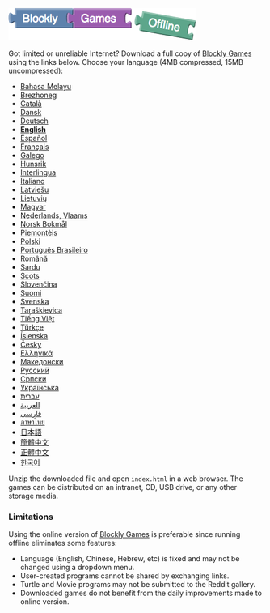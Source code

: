 ![Blockly Games Offline](title-offline.png)

Got limited or unreliable Internet?  Download a full copy of
[Blockly Games](https://blockly-games.appspot.com/) using the links below.
Choose your language (4MB compressed, 15MB uncompressed):

* [Bahasa Melayu](https://github.com/google/blockly-games/raw/offline/generated/blockly-games-ms.zip)
* [Brezhoneg](https://github.com/google/blockly-games/raw/offline/generated/blockly-games-br.zip)
* [Català](https://github.com/google/blockly-games/raw/offline/generated/blockly-games-ca.zip)
* [Dansk](https://github.com/google/blockly-games/raw/offline/generated/blockly-games-da.zip)
* [Deutsch](https://github.com/google/blockly-games/raw/offline/generated/blockly-games-de.zip)
* **[English](https://github.com/google/blockly-games/raw/offline/generated/blockly-games-en.zip)**
* [Español](https://github.com/google/blockly-games/raw/offline/generated/blockly-games-es.zip)
* [Français](https://github.com/google/blockly-games/raw/offline/generated/blockly-games-fr.zip)
* [Galego](https://github.com/google/blockly-games/raw/offline/generated/blockly-games-gl.zip)
* [Hunsrik](https://github.com/google/blockly-games/raw/offline/generated/blockly-games-hrx.zip)
* [Interlingua](https://github.com/google/blockly-games/raw/offline/generated/blockly-games-ia.zip)
* [Italiano](https://github.com/google/blockly-games/raw/offline/generated/blockly-games-it.zip)
* [Latviešu](https://github.com/google/blockly-games/raw/offline/generated/blockly-games-lv.zip)
* [Lietuvių](https://github.com/google/blockly-games/raw/offline/generated/blockly-games-lt.zip)
* [Magyar](https://github.com/google/blockly-games/raw/offline/generated/blockly-games-hu.zip)
* [Nederlands, Vlaams](https://github.com/google/blockly-games/raw/offline/generated/blockly-games-nl.zip)
* [Norsk Bokmål](https://github.com/google/blockly-games/raw/offline/generated/blockly-games-nb.zip)
* [Piemontèis](https://github.com/google/blockly-games/raw/offline/generated/blockly-games-pms.zip)
* [Polski](https://github.com/google/blockly-games/raw/offline/generated/blockly-games-pl.zip)
* [Português Brasileiro](https://github.com/google/blockly-games/raw/offline/generated/blockly-games-pt-br.zip)
* [Română](https://github.com/google/blockly-games/raw/offline/generated/blockly-games-ro.zip)
* [Sardu](https://github.com/google/blockly-games/raw/offline/generated/blockly-games-sc.zip)
* [Scots](https://github.com/google/blockly-games/raw/offline/generated/blockly-games-sco.zip)
* [Slovenčina](https://github.com/google/blockly-games/raw/offline/generated/blockly-games-sk.zip)
* [Suomi](https://github.com/google/blockly-games/raw/offline/generated/blockly-games-fi.zip)
* [Svenska](https://github.com/google/blockly-games/raw/offline/generated/blockly-games-sv.zip)
* [Taraškievica](https://github.com/google/blockly-games/raw/offline/generated/blockly-games-be-tarask.zip)
* [Tiếng Việt](https://github.com/google/blockly-games/raw/offline/generated/blockly-games-vi.zip)
* [Türkçe](https://github.com/google/blockly-games/raw/offline/generated/blockly-games-tr.zip)
* [Íslenska](https://github.com/google/blockly-games/raw/offline/generated/blockly-games-is.zip)
* [Česky](https://github.com/google/blockly-games/raw/offline/generated/blockly-games-cs.zip)
* [Ελληνικά](https://github.com/google/blockly-games/raw/offline/generated/blockly-games-el.zip)
* [Македонски](https://github.com/google/blockly-games/raw/offline/generated/blockly-games-mk.zip)
* [Русский](https://github.com/google/blockly-games/raw/offline/generated/blockly-games-ru.zip)
* [Српски](https://github.com/google/blockly-games/raw/offline/generated/blockly-games-sr.zip)
* [Українська](https://github.com/google/blockly-games/raw/offline/generated/blockly-games-uk.zip)
* [עברית](https://github.com/google/blockly-games/raw/offline/generated/blockly-games-he.zip)
* [العربية](https://github.com/google/blockly-games/raw/offline/generated/blockly-games-ar.zip)
* [فارسی](https://github.com/google/blockly-games/raw/offline/generated/blockly-games-fa.zip)
* [ภาษาไทย](https://github.com/google/blockly-games/raw/offline/generated/blockly-games-th.zip)
* [日本語](https://github.com/google/blockly-games/raw/offline/generated/blockly-games-ja.zip)
* [簡體中文](https://github.com/google/blockly-games/raw/offline/generated/blockly-games-zh-hans.zip)
* [正體中文](https://github.com/google/blockly-games/raw/offline/generated/blockly-games-zh-hant.zip)
* [한국어](https://github.com/google/blockly-games/raw/offline/generated/blockly-games-ko.zip)

Unzip the downloaded file and open `index.html` in a web browser.  The games can
be distributed on an intranet, CD, USB drive, or any other storage media.

### Limitations

Using the online version of [Blockly Games](https://blockly-games.appspot.com/)
is preferable since running offline eliminates some features:

* Language (English, Chinese, Hebrew, etc) is fixed and may not be changed using a dropdown menu.
* User-created programs cannot be shared by exchanging links.
* Turtle and Movie programs may not be submitted to the Reddit gallery.
* Downloaded games do not benefit from the daily improvements made to online version.
